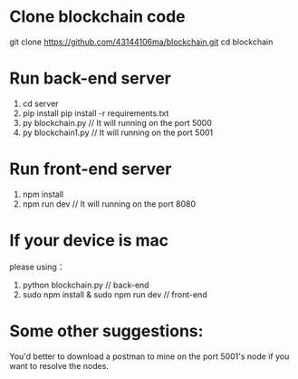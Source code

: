 # Clone blockchain code
git clone https://github.com/43144106ma/blockchain.git
cd blockchain
# Run back-end server
1. cd server
2. pip install pip install -r requirements.txt
3. py blockchain.py // It will running on the port 5000
4. py blockchain1.py // It will running on the port 5001
# Run front-end server 
1. npm install
2. npm run dev  // It will running on the port 8080
# If your device is mac
please using：
1. python blockchain.py  // back-end
2. sudo npm install & sudo npm run dev // front-end
# Some other suggestions:
You'd better to download a postman to mine on the port 5001's node if you want to resolve the nodes.

